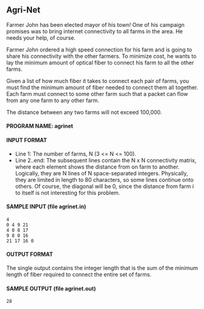 ## Agri-Net

Farmer John has been elected mayor of his town! One of his campaign promises was to bring internet connectivity to all farms in the area. He needs your help, of course.

Farmer John ordered a high speed connection for his farm and is going to share his connectivity with the other farmers. To minimize cost, he wants to lay the minimum amount of optical fiber to connect his farm to all the other farms.

Given a list of how much fiber it takes to connect each pair of farms, you must find the minimum amount of fiber needed to connect them all together. Each farm must connect to some other farm such that a packet can flow from any one farm to any other farm.

The distance between any two farms will not exceed 100,000.

#### PROGRAM NAME: agrinet

#### INPUT FORMAT

* Line 1:	The number of farms, N (3 <= N <= 100).
* Line 2..end:	The subsequent lines contain the N x N connectivity matrix, where each element shows the distance from on farm to another. Logically, they are N lines of N space-separated integers. Physically, they are limited in length to 80 characters, so some lines continue onto others. Of course, the diagonal will be 0, since the distance from farm i to itself is not interesting for this problem.

#### SAMPLE INPUT (file agrinet.in)
```
4
0 4 9 21
4 0 8 17
9 8 0 16
21 17 16 0
```

#### OUTPUT FORMAT

The single output contains the integer length that is the sum of the minimum length of fiber required to connect the entire set of farms.

#### SAMPLE OUTPUT (file agrinet.out)
```
28
```
